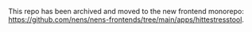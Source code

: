 This repo has been archived and moved to the new frontend monorepo: https://github.com/nens/nens-frontends/tree/main/apps/hittestresstool.
